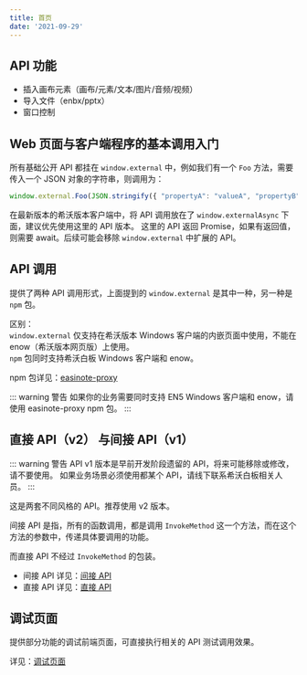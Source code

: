 ```yaml
---
title: 首页
date: '2021-09-29'
---
```



## API 功能

- 插入画布元素（画布/元素/文本/图片/音频/视频）
- 导入文件（enbx/pptx）
- 窗口控制

## Web 页面与客户端程序的基本调用入门

所有基础公开 API 都挂在 `window.external` 中，例如我们有一个 `Foo` 方法，需要传入一个 JSON 对象的字符串，则调用为：

```js
window.external.Foo(JSON.stringify({ "propertyA": "valueA", "propertyB": { "key": "value" } }))
```

在最新版本的希沃版本客户端中，将 API 调用放在了 `window.externalAsync` 下面，建议优先使用这里的 API 版本。
这里的 API 返回 Promise，如果有返回值，则需要 await。后续可能会移除 `window.external` 中扩展的 API。

## API 调用

提供了两种 API 调用形式，上面提到的 `window.external` 是其中一种，另一种是 `npm` 包。

区别：  
`window.external` 仅支持在希沃版本 Windows 客户端的内嵌页面中使用，不能在 enow（希沃版本网页版）上使用。  
`npm` 包同时支持希沃白板 Windows 客户端和 enow。

npm 包详见：[easinote-proxy](/apis/npm/easinote-proxy.html)

::: warning 警告
如果你的业务需要同时支持 EN5 Windows 客户端和 enow，请使用 easinote-proxy npm 包。
:::

## 直接 API（v2） 与间接 API（v1）

::: warning 警告
API v1 版本是早前开发阶段遗留的 API，将来可能移除或修改，请不要使用。
如果业务场景必须使用都某个 API，请线下联系希沃白板相关人员。
:::

这是两套不同风格的 API。推荐使用 v2 版本。

间接 API 是指，所有的函数调用，都是调用 `InvokeMethod` 这一个方法，而在这个方法的参数中，传递具体要调用的功能。

而直接 API 不经过 `InvokeMethod` 的包装。

* 间接 API 详见：[间接 API](/apis/invoke-api/)
* 直接 API 详见：[直接 API](/apis/direct-api/)

## 调试页面

提供部分功能的调试前端页面，可直接执行相关的 API 测试调用效果。

详见：[调试页面](/apis/debug-pages/)
